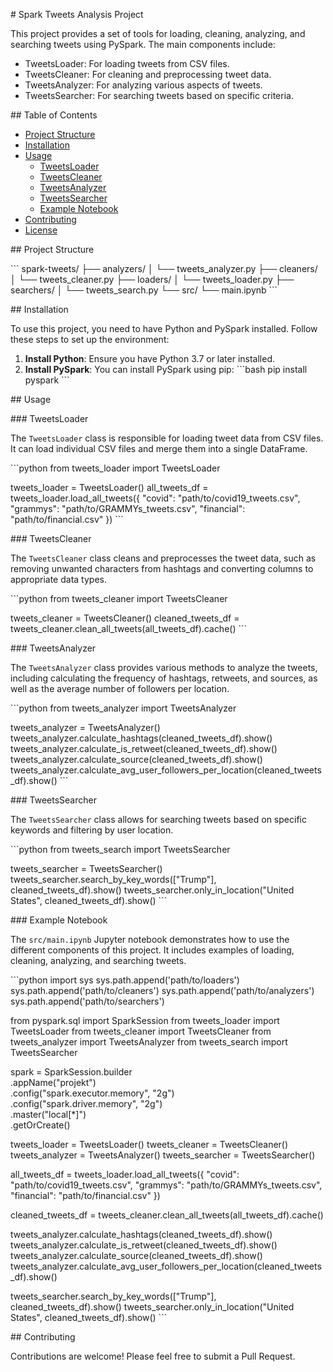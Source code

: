 \# Spark Tweets Analysis Project

This project provides a set of tools for loading, cleaning, analyzing, and searching tweets using PySpark. The main components include:
- TweetsLoader: For loading tweets from CSV files.
- TweetsCleaner: For cleaning and preprocessing tweet data.
- TweetsAnalyzer: For analyzing various aspects of tweets.
- TweetsSearcher: For searching tweets based on specific criteria.

\## Table of Contents
- [Project Structure](#project-structure)
- [Installation](#installation)
- [Usage](#usage)
  - [TweetsLoader](#tweetsloader)
  - [TweetsCleaner](#tweetscleaner)
  - [TweetsAnalyzer](#tweetsanalyzer)
  - [TweetsSearcher](#tweetssearcher)
  - [Example Notebook](#example-notebook)
- [Contributing](#contributing)
- [License](#license)

\## Project Structure

\```
spark-tweets/
├── analyzers/
│   └── tweets_analyzer.py
├── cleaners/
│   └── tweets_cleaner.py
├── loaders/
│   └── tweets_loader.py
├── searchers/
│   └── tweets_search.py
└── src/
    └── main.ipynb
\```

\## Installation

To use this project, you need to have Python and PySpark installed. Follow these steps to set up the environment:

1. **Install Python**: Ensure you have Python 3.7 or later installed.
2. **Install PySpark**: You can install PySpark using pip:
    \```bash
    pip install pyspark
    \```

\## Usage

\### TweetsLoader

The `TweetsLoader` class is responsible for loading tweet data from CSV files. It can load individual CSV files and merge them into a single DataFrame.

\```python
from tweets_loader import TweetsLoader

tweets_loader = TweetsLoader()
all_tweets_df = tweets_loader.load_all_tweets({
    "covid": "path/to/covid19_tweets.csv",
    "grammys": "path/to/GRAMMYs_tweets.csv",
    "financial": "path/to/financial.csv"
})
\```

\### TweetsCleaner

The `TweetsCleaner` class cleans and preprocesses the tweet data, such as removing unwanted characters from hashtags and converting columns to appropriate data types.

\```python
from tweets_cleaner import TweetsCleaner

tweets_cleaner = TweetsCleaner()
cleaned_tweets_df = tweets_cleaner.clean_all_tweets(all_tweets_df).cache()
\```

\### TweetsAnalyzer

The `TweetsAnalyzer` class provides various methods to analyze the tweets, including calculating the frequency of hashtags, retweets, and sources, as well as the average number of followers per location.

\```python
from tweets_analyzer import TweetsAnalyzer

tweets_analyzer = TweetsAnalyzer()
tweets_analyzer.calculate_hashtags(cleaned_tweets_df).show()
tweets_analyzer.calculate_is_retweet(cleaned_tweets_df).show()
tweets_analyzer.calculate_source(cleaned_tweets_df).show()
tweets_analyzer.calculate_avg_user_followers_per_location(cleaned_tweets_df).show()
\```

\### TweetsSearcher

The `TweetsSearcher` class allows for searching tweets based on specific keywords and filtering by user location.

\```python
from tweets_search import TweetsSearcher

tweets_searcher = TweetsSearcher()
tweets_searcher.search_by_key_words(["Trump"], cleaned_tweets_df).show()
tweets_searcher.only_in_location("United States", cleaned_tweets_df).show()
\```

\### Example Notebook

The `src/main.ipynb` Jupyter notebook demonstrates how to use the different components of this project. It includes examples of loading, cleaning, analyzing, and searching tweets.

\```python
import sys
sys.path.append('path/to/loaders')
sys.path.append('path/to/cleaners')
sys.path.append('path/to/analyzers')
sys.path.append('path/to/searchers')

from pyspark.sql import SparkSession
from tweets_loader import TweetsLoader
from tweets_cleaner import TweetsCleaner
from tweets_analyzer import TweetsAnalyzer
from tweets_search import TweetsSearcher

spark = SparkSession.builder \
        .appName("projekt") \
        .config("spark.executor.memory", "2g") \
        .config("spark.driver.memory", "2g") \
        .master("local[*]") \
        .getOrCreate()

tweets_loader = TweetsLoader()
tweets_cleaner = TweetsCleaner()
tweets_analyzer = TweetsAnalyzer()
tweets_searcher = TweetsSearcher()

all_tweets_df = tweets_loader.load_all_tweets({
    "covid": "path/to/covid19_tweets.csv",
    "grammys": "path/to/GRAMMYs_tweets.csv",
    "financial": "path/to/financial.csv"
})

cleaned_tweets_df = tweets_cleaner.clean_all_tweets(all_tweets_df).cache()

tweets_analyzer.calculate_hashtags(cleaned_tweets_df).show()
tweets_analyzer.calculate_is_retweet(cleaned_tweets_df).show()
tweets_analyzer.calculate_source(cleaned_tweets_df).show()
tweets_analyzer.calculate_avg_user_followers_per_location(cleaned_tweets_df).show()

tweets_searcher.search_by_key_words(["Trump"], cleaned_tweets_df).show()
tweets_searcher.only_in_location("United States", cleaned_tweets_df).show()
\```

\## Contributing

Contributions are welcome! Please feel free to submit a Pull Request.